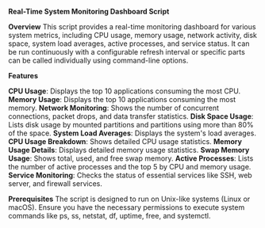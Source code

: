 **Real-Time System Monitoring Dashboard Script**

**Overview**
This script provides a real-time monitoring dashboard for various system metrics, including CPU usage, memory usage, network activity, disk space, system load averages, active processes, and service status. It can be run continuously with a configurable refresh interval or specific parts can be called individually using command-line options.

**Features**

**CPU Usage**: Displays the top 10 applications consuming the most CPU.
**Memory Usage**: Displays the top 10 applications consuming the most memory.
**Network Monitoring**: Shows the number of concurrent connections, packet drops, and data transfer statistics.
**Disk Space Usage**: Lists disk usage by mounted partitions and partitions using more than 80% of the space.
**System Load Averages**: Displays the system's load averages.
**CPU Usage Breakdown**: Shows detailed CPU usage statistics.
**Memory Usage Details**: Displays detailed memory usage statistics.
**Swap Memory Usage**: Shows total, used, and free swap memory.
**Active Processes**: Lists the number of active processes and the top 5 by CPU and memory usage.
**Service Monitoring**: Checks the status of essential services like SSH, web server, and firewall services.

**Prerequisites**
The script is designed to run on Unix-like systems (Linux or macOS).
Ensure you have the necessary permissions to execute system commands like ps, ss, netstat, df, uptime, free, and systemctl.
